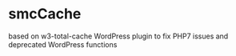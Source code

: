 # smcCache
based on w3-total-cache WordPress plugin to fix PHP7 issues and deprecated WordPress functions
